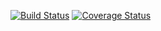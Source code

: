 [![Build Status](https://travis-ci.org/sdvillal/whatami.svg?branch=master)](https://travis-ci.org/sdvillal/whatami)
[![Coverage Status](https://img.shields.io/coveralls/sdvillal/whatami.svg)](https://coveralls.io/r/sdvillal/whatami)